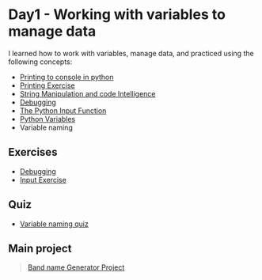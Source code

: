 # Day1 - Working with variables to manage data

I learned how to work with variables, manage data, and practiced using the following concepts:

- [Printing to console in python](./concepts/00_hello-world.py)
- [Printing Exercise](./concepts/01_printing-exercise.py)
- [String Manipulation and code Intelligence](./concepts/02_string-manipulation.py)
- [Debugging](./concepts/03_debugging-practice.md)
- [The Python Input Function](./concepts/05_input-function.py)
- [Python Variables](./concepts/07_variables.py)
- Variable naming

## Exercises

- [Debugging](./concepts/03_debugging-practice.md)
- [Input Exercise](./concepts/06_input-exercise.md)

## Quiz

- [Variable naming quiz](./quiz/00_naming-quiz.html)

## Main project

> [Band name Generator Project](/00-beginner/day-01/main.py)
